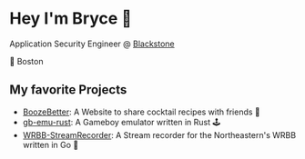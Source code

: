 # Hey I'm Bryce 💺

Application Security Engineer @ [Blackstone](https://www.blackstone.com/)

📍 Boston


## My favorite Projects
  - [BoozeBetter](https://github.com/bthuilot/BoozeBetter): A Website to share cocktail recipes with friends 🍻
  - [gb-emu-rust](https://github.com/bthuilot/gb-emu-rust): A Gameboy emulator written in Rust 🕹
  - [WRBB-StreamRecorder](https://github.com/wrbb/StreamRecorder): A Stream recorder for the Northeastern's WRBB written in Go 📡
